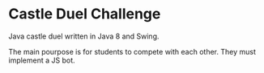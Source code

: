 # Castle Duel Challenge
Java castle duel written in Java 8 and Swing.

The main pourpose is for students to compete with each other. They must implement a JS bot. 